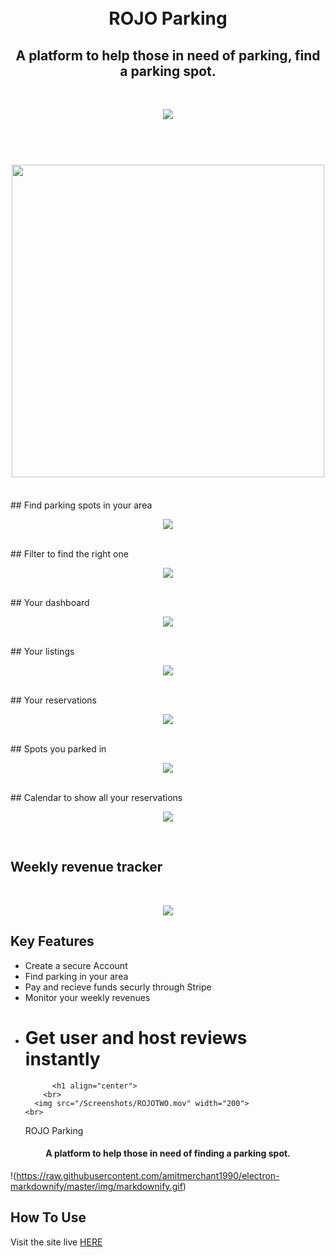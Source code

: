 <h1 align="center">
  <br>
  ROJO Parking
  <br>
  <h2 align="center">A platform to help those in need of parking, find a parking spot. </h2>

</h1>
<br>
<p align="center">
    <img src="/app/assets/images/home.png">
</p>

<h1 align="center">
  <br>
  <img src="https://media.giphy.com/media/xT1R9SqLUHlhF2TW8w/giphy.gif" width="500">
  <br>

</h1>

<br>
##  Find parking spots in your area
<br>
<p align="center">
    <img src="/app/assets/images/map.png">
</p>

<br>
##  Filter to find the right one
<br>
<p align="center">
    <img src="/app/assets/images/map_filter.png">
</p>

<br>
##  Your dashboard
<br>
<p align="center">
    <img src="/app/assets/images/dashboard.png">
</p>

<br>
##  Your listings
<br>
<p align="center">
    <img src="/app/assets/images/your_listings.png">
</p>

<br>
##  Your reservations
<br>
<p align="center">
    <img src="/app/assets/images/your_reservations.png">
</p>

<br>
##  Spots you parked in
<br>
<p align="center">
    <img src="/app/assets/images/your_spots.png">
</p>

<br>
##  Calendar to show all your reservations
<br>
<p align="center">
    <img src="/app/assets/images/calender.png">
</p>

<br>

## Weekly revenue tracker

<br>
<p align="center">
    <img src="/app/assets/images/revenue.png">
</p>

## Key Features

* Create a secure Account
* Find parking in your area
* Pay and recieve funds securly through Stripe
* Monitor your weekly revenues
* # Get user and host reviews instantly
            <h1 align="center">
          <br>
        <img src="/Screenshots/ROJOTWO.mov" width="200">
      <br>
  ROJO Parking <br>
  </h1>

<h4 align="center">A platform to help those in need of finding a parking spot. </h4>

!(https://raw.githubusercontent.com/amitmerchant1990/electron-markdownify/master/img/markdownify.gif)

## How To Use

Visit the site live [HERE](https://hidden-refuge-93553.herokuapp.com/)
